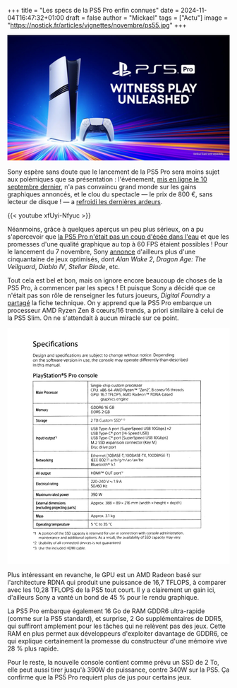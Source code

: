 +++
title = "Les specs de la PS5 Pro enfin connues"
date = 2024-11-04T16:47:32+01:00
draft = false
author = "Mickael"
tags = ["Actu"]
image = "https://nostick.fr/articles/vignettes/novembre/ps55.jpg"
+++

![PS5 Pro](ps55.jpg "")

Sony espère sans doute que le lancement de la PS5 Pro sera moins sujet aux polémiques que sa présentation : l'événement, [mis en ligne le 10 septembre dernier](https://nostick.fr/articles/2024/septembre/1009-enfin-une-ps5-pour-les-pro/), n'a pas convaincu grand monde sur les gains graphiques annoncés, et le clou du spectacle — le prix de 800 €, sans lecteur de disque ! — a [refroidi les dernières ardeurs](https://nostick.fr/articles/2024/septembre/1409-backlog-ps5-pro-destiny-2-the-crew-2/#la-grosse-info-de-la-semaine--le-retour-de-lhubris-de-playstation).

{{< youtube xfUyi-Nfyuc >}} 

Néanmoins, grâce à quelques aperçus un peu plus sérieux, on a pu s'apercevoir que [la PS5 Pro n'était pas un coup d'épée dans l'eau](https://nostick.fr/articles/2024/septembre/2109-backlog-xbox-ps5-pro-concord-sims-4-gta-online/#la-bonne-nouvelle-de-la-semaine--finalement-cest-pas-si-pourri-la-ps5-pro) et que les promesses d'une qualité graphique au top à 60 FPS étaient possibles ! Pour le lancement du 7 novembre, Sony [annonce](https://blog.playstation.com/2024/11/04/ps5-pro-50-enhanced-games-available-at-launch-november-7/) d'ailleurs plus d'une cinquantaine de jeux optimisés, dont *Alan Wake 2*, *Dragon Age: The Veilguard*, *Diablo IV*, *Stellar Blade*, etc.

Tout cela est bel et bon, mais on ignore encore beaucoup de choses de la PS5 Pro, à commencer par les specs ! Et puisque Sony a décidé que ce n'était pas son rôle de renseigner les futurs joueurs, *Digital Foundry* a [partagé](https://www.eurogamer.net/digitalfoundry-2024-playstation-5-pro-weve-removed-it-from-its-box-and-theres-new-information-to-share) la fiche technique. On y apprend que la PS5 Pro embarque un processeur AMD Ryzen Zen 8 cœurs/16 trends, a priori similaire à celui de la PS5 Slim. On ne s'attendait à aucun miracle sur ce point.

![PS5 Pro](ps5-pro-specs.jpg "")

Plus intéressant en revanche, le GPU est un AMD Radeon basé sur l'architecture RDNA qui produit une puissance de 16,7 TFLOPS, à comparer avec les 10,28 TFLOPS de la PS5 tout court. Il y a clairement un gain ici, d'ailleurs Sony a vanté un bond de 45 % pour le rendu graphique.

La PS5 Pro embarque également 16 Go de RAM GDDR6 ultra-rapide (comme sur la PS5 standard), et surprise, 2 Go supplémentaires de DDR5, qui suffiront amplement pour les tâches qui ne relèvent pas des jeux. Cette RAM en plus permet aux développeurs d'exploiter davantage de GDDR6, ce qui explique certainement la promesse du constructeur d'une mémoire vive 28 % plus rapide.

Pour le reste, la nouvelle console contient comme prévu un SSD de 2 To, elle peut aussi tirer jusqu'à 390W de puissance, contre 340W sur la PS5. Ça confirme que la PS5 Pro requiert plus de jus pour certains jeux.